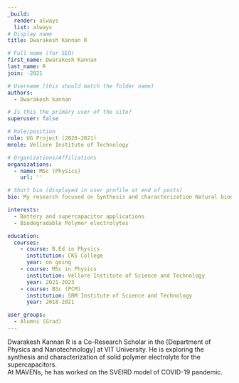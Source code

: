 ```yaml
---
_build:
  render: always
  list: always
# Display name
title: Dwarakesh Kannan R

# Full name (for SEO)
first_name: Dwarakesh Kannan
last_name: R
join: -2021

# Username (this should match the folder name)
authors:
  - Dwarakesh kannan

# Is this the primary user of the site?
superuser: false

# Role/position
role: UG Project (2020-2021)
mrole: Vellore Institute of Technology

# Organizations/Affiliations
organizations:
  - name: MSc (Physics)
    url: ''

# Short bio (displayed in user profile at end of posts)
bio: My research focused on Synthesis and characterization Natural biodegradable polymer electrolyte

interests:
  - Battery and supercapacitor applications
  - Biodegradable Polymer electrolytes

education:
  courses:
    - course: B.Ed in Physics
      institution: CKS College
      year: on going
    - course: MSc in Physics
      institution: Vellore Institute of Science and Technology
      year: 2021-2023
    - course: BSc (PCM)
      institution: SRM Institute of Science and Technology
      year: 2018-2021

user_groups:
  - Alumni (Grad)
---
```

Dwarakesh Kannan R is a Co-Research Scholar in the [Department of Physics and Nanotechnology] at
VIT University. He is exploring the synthesis and characterization of solid polymer electrolyte
for the supercapacitors.
<br>
At MAVENs, he has worked on the SVEIRD model of COVID-19 pandemic.
